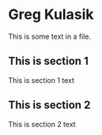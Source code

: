 # Greg Kulasik

This is some text in a file.

## This is section 1

This is section 1 text

## This is section 2

This is section 2 text

